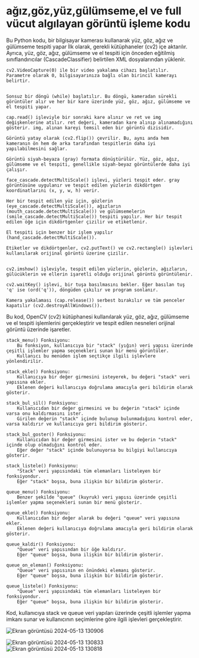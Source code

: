 <h1>ağız,göz,yüz,gülümseme,el ve full vücut algılayan görüntü işleme kodu</h1>


Bu Python kodu, bir bilgisayar kamerası kullanarak yüz, göz, ağız ve gülümseme tespiti yapar 
    İlk olarak, gerekli kütüphaneler (cv2) içe aktarılır. Ayrıca, yüz, göz, ağız, gülümseme ve el tespiti için önceden eğitilmiş sınıflandırıcılar (CascadeClassifier) belirtilen XML dosyalarından yüklenir.

    cv2.VideoCapture(0) ile bir video yakalama cihazı başlatılır. Parametre olarak 0, bilgisayarınıza bağlı olan birincil kamerayı belirtir.
    

    Sonsuz bir döngü (while) başlatılır. Bu döngü, kameradan sürekli görüntüler alır ve her bir kare üzerinde yüz, göz, ağız, gülümseme ve el tespiti yapar.
 
    cap.read() işleviyle bir sonraki kare alınır ve ret ve img değişkenlerine atılır. ret değeri, kameradan kare alınıp alınamadığını gösterir. img, alınan kareyi temsil eden bir görüntü dizisidir.
 
    Görüntü yatay olarak (cv2.flip()) çevrilir. Bu, aynı anda hem kameranın ön hem de arka tarafından tespitlerin daha iyi yapılabilmesini sağlar.

    Görüntü siyah-beyaza (gray) formata dönüştürülür. Yüz, göz, ağız, gülümseme ve el tespiti, genellikle siyah-beyaz görüntülerde daha iyi çalışır.

    face_cascade.detectMultiScale() işlevi, yüzleri tespit eder. gray görüntüsüne uygulanır ve tespit edilen yüzlerin dikdörtgen koordinatlarını (x, y, w, h) verir.

    Her bir tespit edilen yüz için, gözlerin (eye_cascade.detectMultiScale()), ağızların (mouth_cascade.detectMultiScale()) ve gülümsemelerin (smile_cascade.detectMultiScale()) tespiti yapılır. Her bir tespit edilen öğe için dikdörtgenler çizilir ve etiketlenir.

    El tespiti için benzer bir işlem yapılır (hand_cascade.detectMultiScale()).

    Etiketler ve dikdörtgenler, cv2.putText() ve cv2.rectangle() işlevleri kullanılarak orijinal görüntü üzerine çizilir.
    

    cv2.imshow() işleviyle, tespit edilen yüzlerin, gözlerin, ağızların, gülücüklerin ve ellerin işaretli olduğu orijinal görüntü görüntülenir.

    cv2.waitKey() işlevi, bir tuşa basılmasını bekler. Eğer basılan tuş 'q' ise (ord('q')), döngüden çıkılır ve program sonlanır.

    Kamera yakalaması (cap.release()) serbest bırakılır ve tüm penceler kapatılır (cv2.destroyAllWindows()).

Bu kod, OpenCV (cv2) kütüphanesi kullanılarak yüz, göz, ağız, gülümseme ve el tespiti işlemlerini gerçekleştirir ve tespit edilen nesneleri orijinal görüntü üzerinde işaretler.





    stack_menu() Fonksiyonu:
        Bu fonksiyon, kullanıcıya bir "stack" (yığın) veri yapısı üzerinde çeşitli işlemler yapma seçenekleri sunan bir menü görüntüler.
        Kullanıcı bu menüden işlem seçtikçe ilgili işlevlere yönlendirilir.

    stack_ekle() Fonksiyonu:
        Kullanıcıya bir değer girmesini isteyerek, bu değeri "stack" veri yapısına ekler.
        Eklenen değeri kullanıcıya doğrulama amacıyla geri bildirim olarak gösterir.

    stack_bul_sil() Fonksiyonu:
        Kullanıcıdan bir değer girmesini ve bu değerin "stack" içinde varsa onu kaldırmasını ister.
        Girilen değerin "stack" içinde bulunup bulunmadığını kontrol eder, varsa kaldırır ve kullanıcıya geri bildirim gösterir.

    stack_bul_goster() Fonksiyonu:
        Kullanıcıdan bir değer girmesini ister ve bu değerin "stack" içinde olup olmadığını kontrol eder.
        Eğer değer "stack" içinde bulunuyorsa bu bilgiyi kullanıcıya gösterir.

    stack_listele() Fonksiyonu:
        "Stack" veri yapısındaki tüm elemanları listeleyen bir fonksiyondur.
        Eğer "stack" boşsa, buna ilişkin bir bildirim gösterir.

    queue_menu() Fonksiyonu:
        Benzer şekilde "queue" (kuyruk) veri yapısı üzerinde çeşitli işlemler yapma seçenekleri sunan bir menü gösterir.

    queue_ekle() Fonksiyonu:
        Kullanıcıdan bir değer alarak bu değeri "queue" veri yapısına ekler.
        Eklenen değeri kullanıcıya doğrulama amacıyla geri bildirim olarak gösterir.

    queue_kaldir() Fonksiyonu:
        "Queue" veri yapısından bir öğe kaldırır.
        Eğer "queue" boşsa, buna ilişkin bir bildirim gösterir.

    queue_on_eleman() Fonksiyonu:
        "Queue" veri yapısının en önündeki elemanı gösterir.
        Eğer "queue" boşsa, buna ilişkin bir bildirim gösterir.

    queue_listele() Fonksiyonu:
        "Queue" veri yapısındaki tüm elemanları listeleyen bir fonksiyondur.
        Eğer "queue" boşsa, buna ilişkin bir bildirim gösterir.

Kod, kullanıcıya stack ve queue veri yapıları üzerinde çeşitli işlemler yapma imkanı sunar ve kullanıcının seçimlerine göre ilgili işlevleri gerçekleştirir.

![Ekran görüntüsü 2024-05-13 130906](https://github.com/arazumut/goruntu-isleme-And-Stack-Qeue/assets/150933483/a6d584e5-e37d-48f9-a762-3003d141e075)

![Ekran görüntüsü 2024-05-13 130833](https://github.com/arazumut/goruntu-isleme-And-Stack-Qeue/assets/150933483/c9d395cc-5ffe-4959-8d29-a88fd2f4e97b)
![Ekran görüntüsü 2024-05-13 130818](https://github.com/arazumut/goruntu-isleme-And-Stack-Qeue/assets/150933483/89f3c92c-a465-49f3-9f2b-162b90b8582a)
